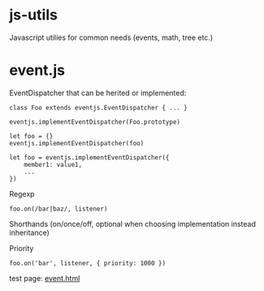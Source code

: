 # js-utils
Javascript utilies for common needs (events, math, tree etc.)

# event.js
EventDispatcher that can be herited or implemented:
	
	class Foo extends eventjs.EventDispatcher { ... }
	 
	eventjs.implementEventDispatcher(Foo.prototype)

	let foo = {}
	eventjs.implementEventDispatcher(foo)
	 
	let foo = eventjs.implementEventDispatcher({
		member1: value1,
		...
	})

Regexp

	foo.on(/bar|baz/, listener)

Shorthands (on/once/off, optional when choosing implementation instead inheritance)    
	 
	 

Priority

	foo.on('bar', listener, { priority: 1000 })

test page: [event.html](http://htmlpreview.github.io/?https://github.com/jniac/js-utils/blob/master/test/event.html)  
